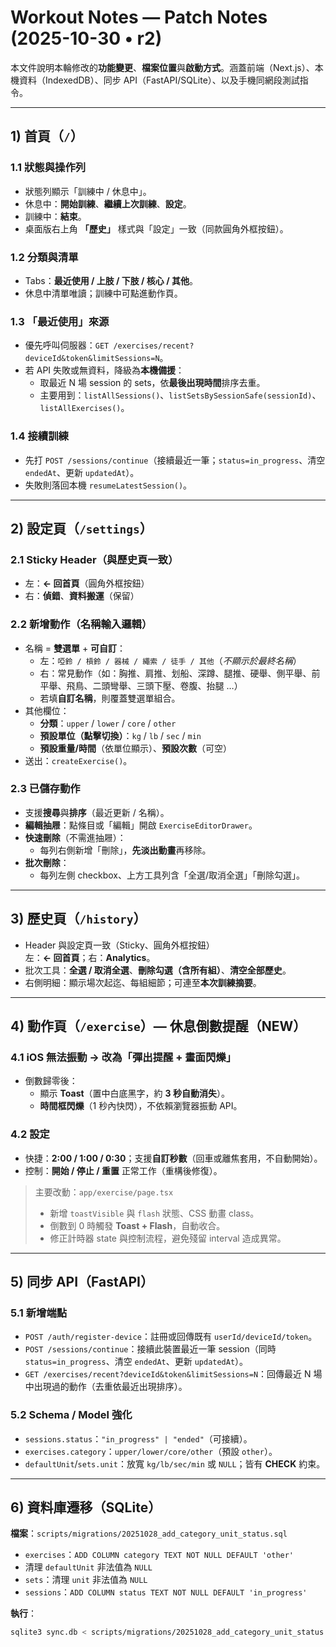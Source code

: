# Workout Notes — Patch Notes (2025-10-30 • r2)

本文件說明本輪修改的**功能變更**、**檔案位置**與**啟動方式**。涵蓋前端（Next.js）、本機資料（IndexedDB）、同步 API（FastAPI/SQLite）、以及手機同網段測試指令。

---

## 1) 首頁（`/`）

### 1.1 狀態與操作列
- 狀態列顯示「訓練中 / 休息中」。
- 休息中：**開始訓練**、**繼續上次訓練**、**設定**。
- 訓練中：**結束**。
- 桌面版右上角 **「歷史」** 樣式與「設定」一致（同款圓角外框按鈕）。

### 1.2 分類與清單
- Tabs：**最近使用 / 上肢 / 下肢 / 核心 / 其他**。
- 休息中清單唯讀；訓練中可點進動作頁。

### 1.3 「最近使用」來源
- 優先呼叫伺服器：`GET /exercises/recent?deviceId&token&limitSessions=N`。
- 若 API 失敗或無資料，降級為**本機備援**：
  - 取最近 N 場 session 的 sets，依**最後出現時間**排序去重。
  - 主要用到：`listAllSessions()`、`listSetsBySessionSafe(sessionId)`、`listAllExercises()`。

### 1.4 接續訓練
- 先打 `POST /sessions/continue`（接續最近一筆；`status=in_progress`、清空 `endedAt`、更新 `updatedAt`）。
- 失敗則落回本機 `resumeLatestSession()`。

---

## 2) 設定頁（`/settings`）

### 2.1 Sticky Header（與歷史頁一致）
- 左：**← 回首頁**（圓角外框按鈕）
- 右：**偵錯**、**資料搬運**（保留）

### 2.2 新增動作（名稱輸入邏輯）
- 名稱 = **雙選單** + **可自訂**：
  - 左：`啞鈴 / 槓鈴 / 器械 / 繩索 / 徒手 / 其他`（*不顯示於最終名稱*）
  - 右：常見動作（如：胸推、肩推、划船、深蹲、腿推、硬舉、側平舉、前平舉、飛鳥、二頭彎舉、三頭下壓、卷腹、抬腿 …）
  - 若填**自訂名稱**，則覆蓋雙選單組合。
- 其他欄位：
  - **分類**：`upper` / `lower` / `core` / `other`
  - **預設單位（點擊切換）**：`kg` / `lb` / `sec` / `min`
  - **預設重量/時間**（依單位顯示）、**預設次數**（可空）
- 送出：`createExercise()`。

### 2.3 已儲存動作
- 支援**搜尋**與**排序**（最近更新 / 名稱）。
- **編輯抽屜**：點條目或「編輯」開啟 `ExerciseEditorDrawer`。
- **快速刪除**（不需進抽屜）：
  - 每列右側新增「刪除」，**先淡出動畫**再移除。
- **批次刪除**：
  - 每列左側 checkbox、上方工具列含「全選/取消全選」「刪除勾選」。

---

## 3) 歷史頁（`/history`）

- Header 與設定頁一致（Sticky、圓角外框按鈕）  
  左：**← 回首頁**；右：**Analytics**。
- 批次工具：**全選 / 取消全選**、**刪除勾選（含所有組）**、**清空全部歷史**。
- 右側明細：顯示場次起迄、每組細節；可連至**本次訓練摘要**。

---

## 4) 動作頁（`/exercise`）— 休息倒數提醒（**NEW**）

### 4.1 iOS 無法振動 → 改為「**彈出提醒 + 畫面閃爍**」
- 倒數歸零後：
  - 顯示 **Toast**（置中白底黑字，約 **3 秒自動消失**）。
  - **時間框閃爍**（1 秒內快閃），不依賴瀏覽器振動 API。

### 4.2 設定
- 快捷：**2:00 / 1:00 / 0:30**；支援**自訂秒數**（回車或離焦套用，不自動開始）。
- 控制：**開始 / 停止 / 重置** 正常工作（重構後修復）。

> 主要改動：`app/exercise/page.tsx`  
> - 新增 `toastVisible` 與 `flash` 狀態、CSS 動畫 class。  
> - 倒數到 0 時觸發 **Toast + Flash**，自動收合。  
> - 修正計時器 state 與控制流程，避免殘留 interval 造成異常。

---

## 5) 同步 API（FastAPI）

### 5.1 新增端點
- `POST /auth/register-device`：註冊或回傳既有 `userId/deviceId/token`。
- `POST /sessions/continue`：接續此裝置最近一筆 session（同時 `status=in_progress`、清空 `endedAt`、更新 `updatedAt`）。
- `GET /exercises/recent?deviceId&token&limitSessions=N`：回傳最近 N 場中出現過的動作（去重依最近出現排序）。

### 5.2 Schema / Model 強化
- `sessions.status`：`"in_progress" | "ended"`（可接續）。
- `exercises.category`：`upper/lower/core/other`（預設 `other`）。
- `defaultUnit`/`sets.unit`：放寬 `kg/lb/sec/min` 或 `NULL`；皆有 **CHECK** 約束。

---

## 6) 資料庫遷移（SQLite）

**檔案**：`scripts/migrations/20251028_add_category_unit_status.sql`

- `exercises`：`ADD COLUMN category TEXT NOT NULL DEFAULT 'other'`
- 清理 `defaultUnit` 非法值為 `NULL`
- `sets`：清理 `unit` 非法值為 `NULL`
- `sessions`：`ADD COLUMN status TEXT NOT NULL DEFAULT 'in_progress'`

**執行**：
```bash
sqlite3 sync.db < scripts/migrations/20251028_add_category_unit_status.sql